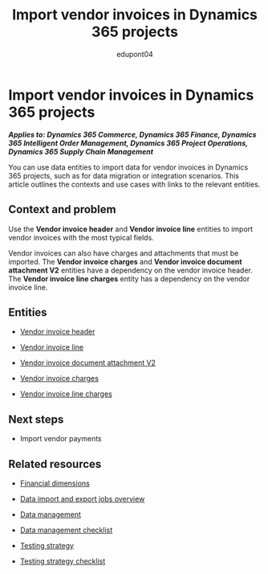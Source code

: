 ﻿---
title: Import vendor invoices in Dynamics 365 projects
description: Learn which data entities can help you migrate data for vendor invoices in Dynamics 365 implementation projects.
ms.date: 05/02/2023
ms.topic: conceptual
author: edupont04
ms.author: katiehav
---

# Import vendor invoices in Dynamics 365 projects

***Applies to: Dynamics 365 Commerce, Dynamics 365 Finance, Dynamics 365 Intelligent Order Management, Dynamics 365 Project Operations, Dynamics 365 Supply Chain Management***

You can use data entities to import data for vendor invoices in Dynamics 365 projects, such as for data migration or integration scenarios. This article outlines the contexts and use cases with links to the relevant entities.  

## Context and problem

Use the **Vendor invoice header** and **Vendor invoice line** entities to import vendor invoices with the most typical fields.

Vendor invoices can also have charges and attachments that must be imported. The **Vendor invoice charges** and **Vendor invoice document attachment V2** entities have a dependency on the vendor invoice header. The **Vendor invoice line charges** entity has a dependency on the vendor invoice line.

## Entities

- [Vendor invoice header](/dynamics365/fin-ops-core/dev-itpro/data-entities/entity-vendor-invoice-header-vendorinvoiceheader?toc=/dynamics365/guidance/toc.json)  

- [Vendor invoice line](/dynamics365/fin-ops-core/dev-itpro/data-entities/entity-vendor-invoice-line-vendorinvoiceline?toc=/dynamics365/guidance/toc.json)  

- [Vendor invoice document attachment V2](/dynamics365/fin-ops-core/dev-itpro/data-entities/entity-vendor-invoice-document-attachment-v2-vendorinvoicedocumentattachment?toc=/dynamics365/guidance/toc.json)  

- [Vendor invoice charges](/dynamics365/fin-ops-core/dev-itpro/data-entities/entity-vendor-invoice-charges-vendorinvoiceheadercharge?toc=/dynamics365/guidance/toc.json)  

- [Vendor invoice line charges](/dynamics365/fin-ops-core/dev-itpro/data-entities/entity-vendor-invoice-line-charges-vendorinvoicelinecharge?toc=/dynamics365/guidance/toc.json)  

## Next steps

- Import vendor payments<!--TODO: add links-->  

## Related resources

- [Financial dimensions](/dynamics365/finance/general-ledger/financial-dimensions)

- [Data import and export jobs overview](/dynamics365/fin-ops-core/dev-itpro/data-entities/data-import-export-job)

- [Data management](../implementation-guide/data-management.md)  

- [Data management checklist](../implementation-guide/data-management-check-list.md)

- [Testing strategy](../implementation-guide/testing-strategy.md)  

- [Testing strategy checklist](https://aka.ms/d365-checklist-testing-strategy)

<!--## Tags

*Stakeholders:* Data migration lead, Developer, Functional consultant, Integration lead, Solution architect

*Products:* Dynamics 365 Commerce, Dynamics 365 Finance, Dynamics 365 Intelligent Order Management, Dynamics 365 Project Operations, Dynamics 365 Supply Chain Management-->
